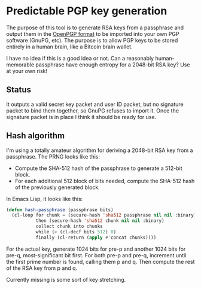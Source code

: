 # Predictable PGP key generation

The purpose of this tool is to generate RSA keys from a passphrase and
output them in the [OpenPGP format](http://tools.ietf.org/html/rfc4880)
to be imported into your own PGP software (GnuPG, etc). The purpose is
to allow PGP keys to be stored entirely in a human brain, like a Bitcoin
brain wallet.

I have no idea if this is a good idea or not. Can a reasonably
human-memorable passphrase have enough entropy for a 2048-bit RSA key?
Use at your own risk!

## Status

It outputs a valid secret key packet and user ID packet, but no
signature packet to bind them together, so GnuPG refuses to import it.
Once the signature packet is in place I think it should be ready for
use.

## Hash algorithm

I'm using a totally amateur algorithm for deriving a 2048-bit RSA key
from a passphrase. The PRNG looks like this:

 * Compute the SHA-512 hash of the passphrase to generate a 512-bit block.
 * For each additional 512 block of bits needed, compute the SHA-512
   hash of the previously generated block.

In Emacs Lisp, it looks like this:

```el
(defun hash-passphrase (passphrase bits)
  (cl-loop for chunk = (secure-hash 'sha512 passphrase nil nil :binary)
           then (secure-hash 'sha512 chunk nil nil :binary)
           collect chunk into chunks
           while (> (cl-decf bits 512) 0)
           finally (cl-return (apply #'concat chunks))))
```

For the actual key, generate 1024 bits for pre-p and another 1024 bits
for pre-q, most-significant bit first. For both pre-p and pre-q,
increment until the first prime number is found, calling them p and q.
Then compute the rest of the RSA key from p and q.

Currently missing is some sort of key stretching.
